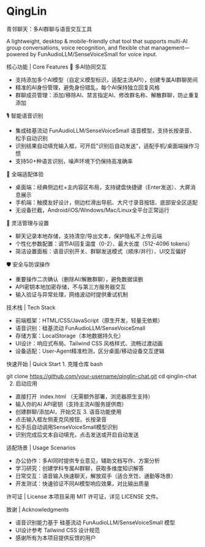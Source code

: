 # QingLin
青邻聊天：多AI群聊与语音交互工具
 
A lightweight, desktop & mobile-friendly chat tool that supports multi-AI group conversations, voice recognition, and flexible chat management—powered by FunAudioLLM/SenseVoiceSmall for voice input.
 
核心功能 | Core Features
🤖 多AI协同交互
 
- 支持添加多个AI模型（自定义模型标识，适配主流API），创建专属AI群聊房间
- 精准的AI身份管理，避免身份错乱，每个AI保持独立回复风格
- 群聊成员管理：添加/移除AI、禁言指定AI、修改群名称、解散群聊，防止重复添加
 
🎙️ 智能语音识别
 
- 集成硅基流动 FunAudioLLM/SenseVoiceSmall 语音模型，支持长按录音、松手自动识别
- 识别结果自动填充输入框，可开启"识别后自动发送"，适配手机/桌面端操作习惯
- 支持50+种语言识别，噪声环境下仍保持高准确率
 
📱 全端适配体验
 
- 桌面端：经典侧边栏+主内容区布局，支持键盘快捷键（Enter发送）、大屏消息展示
- 手机端：触摸友好设计，侧边栏滑出导航、大尺寸录音按钮、底部安全区适配
- 无设备拦截，Android/iOS/Windows/Mac/Linux全平台正常运行
 
🔧 灵活管理与设置
 
- 聊天记录本地存储，支持清空/导出文本，保护隐私不上传云端
- 个性化参数配置：调节AI回复温度（0-2）、最大长度（512-4096 tokens）
- 简洁设置面板：语音识别开关、群聊发送模式（顺序/并行）、UI交互偏好
 
🛡️ 安全与防误操作
 
- 重要操作二次确认（删除AI/解散群聊），避免数据误删
- API密钥本地加密存储，不与第三方服务器交互
- 输入验证与异常处理，网络波动时提供重试机制
 
技术栈 | Tech Stack
- 前端框架：HTML/CSS/JavaScript（原生开发，轻量无依赖）
- 语音识别：硅基流动 FunAudioLLM/SenseVoiceSmall
- 存储方案：LocalStorage（本地数据持久化）
- UI设计：响应式布局、Tailwind CSS 风格样式、流畅过渡动画
- 设备适配：User-Agent精准检测，区分桌面/移动设备交互逻辑
 
快速开始 | Quick Start
1. 克隆仓库
bash
  
git clone https://github.com/your-username/qinglin-chat.git
cd qinglin-chat
 
2. 启动应用
- 直接打开  index.html （无需额外部署，浏览器原生支持）
- 输入你的AI API密钥（支持主流AI服务提供商）
- 创建群聊/添加AI，开始交互
3. 语音功能使用
- 点击输入框左侧麦克风按钮，长按录音
- 松手后自动调用SenseVoiceSmall模型识别
- 识别完成后文本自动填充，点击发送或开启自动发送
 
适配场景 | Usage Scenarios
- 办公协作：多AI同时提供专业意见，辅助文档写作、方案分析
- 学习研究：创建学科专属AI群聊，获取多维度知识解答
- 日常交互：语音输入快速聊天，解放双手（适合烹饪、通勤等场景）
- 开发测试：快速验证不同AI模型响应效果，对比输出质量
 
许可证 | License
本项目采用 MIT 许可证，详见 LICENSE 文件。
 
致谢 | Acknowledgments
- 语音识别能力基于 硅基流动 FunAudioLLM/SenseVoiceSmall 模型
- UI设计参考 Tailwind CSS 设计规范
- 感谢所有为本项目提供反馈的用户
